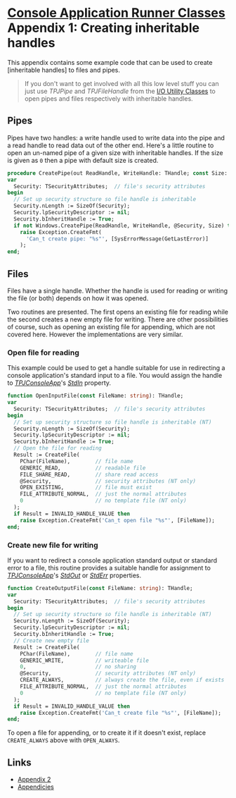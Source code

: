 # [Console Application Runner Classes](../ConsoleApp.md)  Appendix 1: Creating inheritable handles

This appendix contains some example code that can be used to create [inheritable handles] to files and pipes.

> If you don't want to get involved with all this low level stuff you can just use _TPJPipe_ and _TPJFileHandle_ from the [I/O Utility Classes](../../IOUtils.md) to open pipes and files respectively with inheritable handles.

## Pipes

Pipes have two handles: a write handle used to write data into the pipe and a read handle to read data out of the other end. Here's a little routine to open an un-named pipe of a given size with inheritable handles. If the size is given as `0` then a pipe with default size is created.

```pascal
procedure CreatePipe(out ReadHandle, WriteHandle: THandle; const Size: LongWord = 0);
var
  Security: TSecurityAttributes;  // file's security attributes
begin
  // Set up security structure so file handle is inheritable
  Security.nLength := SizeOf(Security);
  Security.lpSecurityDescriptor := nil;
  Security.bInheritHandle := True;
  if not Windows.CreatePipe(ReadHandle, WriteHandle, @Security, Size) then
    raise Exception.CreateFmt(
      'Can_t create pipe: "%s"', [SysErrorMessage(GetLastError)]
    );
end;
```

## Files

Files have a single handle. Whether the handle is used for reading or writing the file (or both) depends on how it was opened.

Two routines are presented. The first opens an existing file for reading while the second creates a new empty file for writing. There are other possibilities of course, such as opening an existing file for appending, which are not covered here. However the implementations are very similar.

### Open file for reading

This example could be used to get a handle suitable for use in redirecting a console application's standard input to a file. You would assign the handle to [_TPJConsoleApp_](../API/TPJConsoleApp.md)'s [_StdIn_](../API/TPJCustomConsoleApp-StdIn.md) property.

```pascal
function OpenInputFile(const FileName: string): THandle;
var
  Security: TSecurityAttributes;  // file's security attributes
begin
  // Set up security structure so file handle is inheritable (NT)
  Security.nLength := SizeOf(Security);
  Security.lpSecurityDescriptor := nil;
  Security.bInheritHandle := True;
  // Open the file for reading
  Result := CreateFile(
    PChar(FileName),        // file name
    GENERIC_READ,           // readable file
    FILE_SHARE_READ,        // share read access
    @Security,              // security attributes (NT only)
    OPEN_EXISTING,          // file must exist
    FILE_ATTRIBUTE_NORMAL,  // just the normal attributes
    0                       // no template file (NT only)
  );
  if Result = INVALID_HANDLE_VALUE then
    raise Exception.CreateFmt('Can_t open file "%s"', [FileName]);
end;
```

### Create new file for writing

If you want to redirect a console application standard output or standard error to a file, this routine provides a suitable handle for assignment to [_TPJConsoleApp_](../API/TPJConsoleApp.md)'s [_StdOut_](../API/TPJCustomConsoleApp-StdOut.md) or [_StdErr_](../API/TPJCustomConsoleApp-StdErr.md) properties.

```pascal
function CreateOutputFile(const FileName: string): THandle;
var
  Security: TSecurityAttributes;  // file's security attributes
begin
  // Set up security structure so file handle is inheritable (NT)
  Security.nLength := SizeOf(Security);
  Security.lpSecurityDescriptor := nil;
  Security.bInheritHandle := True;
  // Create new empty file
  Result := CreateFile(
    PChar(FileName),        // file name
    GENERIC_WRITE,          // writeable file
    0,                      // no sharing
    @Security,              // security attributes (NT only)
    CREATE_ALWAYS,          // always create the file, even if exists
    FILE_ATTRIBUTE_NORMAL,  // just the normal attributes
    0                       // no template file (NT only)
  );
  if Result = INVALID_HANDLE_VALUE then
    raise Exception.CreateFmt('Can_t create file "%s"', [FileName]);
end;
```

To open a file for appending, or to create it if it doesn't exist, replace `CREATE_ALWAYS` above with `OPEN_ALWAYS`.

## Links

* [Appendix 2](./Appendix2.md)
* [Appendicies](../Appendices.md)
